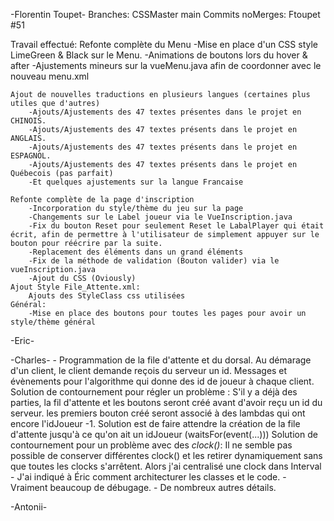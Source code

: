-Florentin Toupet-
    Branches:
        CSSMaster
        main
    Commits noMerges: Ftoupet #51

Travail effectué:
    Refonte complète du Menu
        -Mise en place d'un CSS style LimeGreen & Black sur le Menu.
        -Animations de boutons lors du hover & after
        -Ajustements mineurs sur la vueMenu.java afin de coordonner avec le nouveau menu.xml

    Ajout de nouvelles traductions en plusieurs langues (certaines plus utiles que d'autres)
        -Ajouts/Ajustements des 47 textes présentes dans le projet en CHINOIS.
        -Ajouts/Ajustements des 47 textes présents dans le projet en ANGLAIS.
        -Ajouts/Ajustements des 47 textes présents dans le projet en ESPAGNOL.
        -Ajouts/Ajustements des 47 textes présents dans le projet en Québecois (pas parfait)
        -Et quelques ajustements sur la langue Francaise
    
    Refonte complète de la page d'inscription
        -Incorporation du style/thème du jeu sur la page
        -Changements sur le Label joueur via le VueInscription.java
        -Fix du bouton Reset pour seulement Reset le LabalPlayer qui était écrit, afin de permettre à l'utilisateur de simplement appuyer sur le bouton pour réécrire par la suite.
        -Replacement des éléments dans un grand éléments
        -Fix de la méthode de validation (Bouton valider) via le vueInscription.java
        -Ajout du CSS (Oviously)
    Ajout Style File_Attente.xml:
        Ajouts des StyleClass css utilisées
    Général:
        -Mise en place des boutons pour toutes les pages pour avoir un style/thème général



-Eric-



-Charles-
	- Programmation de la file d'attente et du dorsal.
		Au démarage d'un client, le client demande reçois du serveur un id.
			Messages et évènements pour l'algorithme qui donne des id de joueur à chaque client.
			Solution de contournement pour régler un problème : 
				S'il y a déjà des parties, la fil d'attente et les boutons seront créé avant d'avoir reçu un id du serveur. les premiers bouton créé seront associé à des lambdas qui ont encore l'idJoueur -1. Solution est de faire attendre la création de la file d'attente jusqu'à ce qu'on ait un idJoueur (waitsFor(event(...)))
		Solution de contournement pour un problème avec des *clock()*:
			Il ne semble pas possible de conserver différentes clock() et les retirer dynamiquement sans que toutes les clocks s'arrêtent. Alors j'ai centralisé une clock dans Interval 
	- J'ai indiqué à Éric comment architecturer les classes et le code.
	- Vraiment beaucoup de débugage. 
	- De nombreux autres détails. 

-Antonii-



